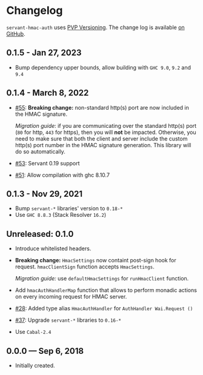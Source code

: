 # Changelog

`servant-hmac-auth` uses [PVP Versioning][1].
The change log is available [on GitHub][2].

## 0.1.5 - Jan 27, 2023
* Bump dependency upper bounds, allow building with `GHC 9.0`, `9.2` and `9.4`

## 0.1.4 - March 8, 2022

* [#55](https://github.com/Holmusk/servant-hmac-auth/pull/55):
  **Breaking change:** non-standard http(s) port are now included in the HMAC signature.

  _Migration guide_: if you are communicating over the standard http(s) port (`80` for http, `443` for https), then you will **not** be impacted.
  Otherwise, you need to make sure that both the client and server include the custom http(s) port number in the HMAC signature generation.
  This library will do so automatically.

* [#53](https://github.com/Holmusk/servant-hmac-auth/pull/53):
  Servant 0.19 support

* [#51](https://github.com/Holmusk/servant-hmac-auth/pull/51):
  Allow compilation with ghc 8.10.7

## 0.1.3 - Nov 29, 2021
* Bump `servant-*` libraries' version to `0.18-*`
* Use `GHC 8.8.3` (Stack Resolver `16.2`)

## Unreleased: 0.1.0

* Introduce whitelisted headers.
* **Breaking change:** `HmacSettings` now containt post-sign hook for request.
  `hmacClientSign` function accepts `HmacSettings`.

  _Migration guide:_ use `defaultHmacSettings` for `runHmacClient` function.
* Add `hmacAuthHandlerMap` function that allows to perform monadic actions on
  every incoming request for HMAC server.
* [#28](https://github.com/Holmusk/servant-hmac-auth/issues/28):
  Added type alias `HmacAuthHandler` for `AuthHandler Wai.Request ()`
* [#37](https://github.com/Holmusk/servant-hmac-auth/issues/37):
  Upgrade `servant-*` libraries to `0.16-*`
* Use `Cabal-2.4`

## 0.0.0 — Sep 6, 2018

* Initially created.

[1]: https://pvp.haskell.org
[2]: https://github.com/holmusk/servant-hmac-auth/releases
